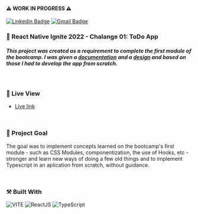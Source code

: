 #### ⚠️ WORK IN PROGRESS ⚠️

[![Linkedin Badge](https://img.shields.io/badge/-guilhermerera-blue?style=flat-square&logo=Linkedin&logoColor=white&link=https://www.linkedin.com/in/guilhermerera/)](https://www.linkedin.com/in/guilhermerera/)
[![Gmail Badge](https://img.shields.io/badge/-hello@rera.dev-c14438?style=flat-square&logo=Gmail&logoColor=white&link=mailto:hello@rera.dev)](mailto:hello@rera.dev)

### 🚀 React Native Ignite 2022 - Chalange 01: ToDo App

##### This project was created as a requirement to complete the first module of the bootcamp. I was given a [documentation](hhttps://efficient-sloth-d85.notion.site/Desafio-01-Praticando-os-conceitos-do-ReactJS-91fd63dd1a5b4a2796152de293ec1074) and a [design](https://www.figma.com/file/0n0zDN7zbzhRbaEO74Xesx/ToDo-List) and based on those I had to develop the app from scratch.

<br>

### 🔎 Live View

- [Live link](https://todo-app-eight-tawny.vercel.app)

<br>

### 🎯 Project Goal

The goal was to implement concepts learned on the bootcamp's first module - such as CSS Modules, componentization, the use of Hooks, etc - stronger and learn new ways of doing a few old things and to implement Typescript in an aplication from scratch, without guidance.

<br>

### ⚒️ Built With

<img src="https://img.shields.io/badge/Vite-B73BFE?style=flat&logo=vite&logoColor=FFD62E" alt="VITE"> <img src="https://img.shields.io/badge/React-20232A?style=flat&logo=react&logoColor=61DAFB" ALT="ReactJS"> ![TypeScript](https://img.shields.io/badge/typescript-%23007ACC.svg?style=flat&logo=typescript&logoColor=white)
